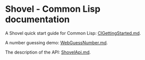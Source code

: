<!-- -*- markdown -*- -->

# Shovel - Common Lisp documentation

A Shovel quick start guide for Common Lisp:
[ClGettingStarted.md](ClGettingStarted.md).

A number guessing demo: [WebGuessNumber.md](WebGuessNumber.md).

The description of the API: [ShovelApi.md](ShovelApi.md).

